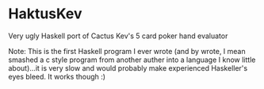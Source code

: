HaktusKev
==========

Very ugly Haskell port of Cactus Kev&#39;s 5 card poker hand evaluator

Note: This is the first Haskell program I ever wrote (and by wrote, I mean smashed a c style program from another auther into a language I know little about)...it is very slow and would probably make experienced Haskeller's eyes bleed. It works though :)

